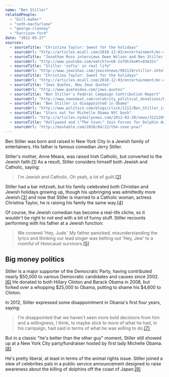 ```yaml
---
name: "Ben Stiller"
relatedPeople:
  - "bill-maher"
  - "seth-macfarlane"
  - "george-clooney"
  - "harrison-ford"
date: "2012-05-27"
sources:
  - sourceTitle: "Christina Taylor: Sweet for the holidays"
    sourceUrl: "http://articles.mcall.com/2010-12-03/entertainment/mc-christine-taylor-20101203_1_christmas-tree-homemade-ornaments-holidays"
  - sourceTitle: "Jonathan Ross interviews Owen Wilson and Ben Stiller Part 2"
    sourceUrl: "http://www.youtube.com/watch?v=U8-2ofOhJko#t=03m32s"
  - sourceTitle: "Stiller 'softy' in real life"
    sourceUrl: "http://www.jewishaz.com/jewishnews/991119/stiller.shtml"
  - sourceTitle: "Christina Taylor: Sweet for the holidays"
    sourceUrl: "http://articles.mcall.com/2010-12-03/entertainment/mc-christine-taylor-20101203_1_christmas-tree-homemade-ornaments-holidays"
  - sourceTitle: "Jews Quotes, New Jews Quotes"
    sourceUrl: "http://www.quoteidea.com/jews-quotes"
  - sourceTitle: "Ben Stiller's Federal Campaign Contribution Report"
    sourceUrl: "http://www.newsmeat.com/celebrity_political_donations/Ben_Stiller.php"
  - sourceTitle: "Ben Stiller is disappointed in Obama"
    sourceUrl: "http://www.politico.com/blogs/click/1111/Ben_Stiller_is_disappointed_in_Obama.html"
  - sourceTitle: "Stars out for Michelle Obama NYC bash"
    sourceUrl: "http://articles.nydailynews.com/2012-03-20/news/31212051_1_first-lady-starry-crowd-dynamic-duo"
  - sourceTitle: "Hollywood and \"The Cove\" Join Forces for Dolphin Awareness PSA"
    sourceUrl: "http://mashable.com/2010/04/22/the-cove-psa/"
---
```


Ben Stiller was born and raised in New York City in a Jewish family of entertainers. His father is famous comedian Jerry Stiller.

Stiller's mother, Anne Meara, was raised Irish Catholic, but converted to the Jewish faith.<a class="source-citation" href="http://articles.mcall.com/2010-12-03/entertainment/mc-christine-taylor-20101203_1_christmas-tree-homemade-ornaments-holidays" title="Christina Taylor: Sweet for the holidays">[1]</a> As a result, Stiller considers himself both Jewish and Catholic, saying:

>I'm Jewish and Catholic. Oh yeah, a lot of guilt.<a class="source-citation" href="http://www.youtube.com/watch?v=U8-2ofOhJko#t=03m32s" title="Jonathan Ross interviews Owen Wilson and Ben Stiller Part 2">[2]</a>

Stiller had a bar mitzvah, but his family celebrated both Christian and Jewish holidays growing up, though his upbringing was admittedly more Jewish.<a class="source-citation" href="http://www.jewishaz.com/jewishnews/991119/stiller.shtml" title="Stiller &apos;softy&apos; in real life">[3]</a> and now that Stiller is married to a Catholic woman, actress Christina Taylor, he is raising his family the same way.<a class="source-citation" href="http://articles.mcall.com/2010-12-03/entertainment/mc-christine-taylor-20101203_1_christmas-tree-homemade-ornaments-holidays" title="Christina Taylor: Sweet for the holidays">[4]</a>

Of course, the Jewish comedian has become a real-life cliche, so it wouldn't be right to not end with a bit of funny stuff. Stiller recounts performing with his father at a Jewish function:

>We covered 'Hey, Jude.' My father panicked, misunderstanding the lyrics and thinking our lead singer was belting out 'Hey, Jew' to a roomful of Holocaust survivors.<a class="source-citation" href="http://www.quoteidea.com/jews-quotes" title="Jews Quotes, New Jews Quotes">[5]</a>

## Big money politics

Stiller is a major supporter of the Democratic Party, having contributed nearly $50,000 to various Democratic candidates and causes since 2002.<a class="source-citation" href="http://www.newsmeat.com/celebrity_political_donations/Ben_Stiller.php" title="Ben Stiller&apos;s Federal Campaign Contribution Report">[6]</a> He donated to both Hillary Clinton and Barack Obama in 2008, but forked over a whopping $25,000 to Obama, putting to shame his $4,600 to Clinton.

In 2012, Stiller expressed some disappointment in Obama's first four years, saying:

>I'm disappointed that we haven't seen more bold decisions from him and a willingness, I think, to maybe stick to more of what he had, in his campaign, had said in terms of what he was willing to do.<a class="source-citation" href="http://www.politico.com/blogs/click/1111/Ben_Stiller_is_disappointed_in_Obama.html" title="Ben Stiller is disappointed in Obama">[7]</a>

But in a classic "he's better than the other guy" moment, Stiller still showed up at a New York City party/fundraiser hosted by first lady Michelle Obama.<a class="source-citation" href="http://articles.nydailynews.com/2012-03-20/news/31212051_1_first-lady-starry-crowd-dynamic-duo" title="Stars out for Michelle Obama NYC bash">[8]</a>

He's pretty liberal, at least in terms of the animal rights issue. Stiller joined a slew of celebrities pals in a public service announcement designed to raise awareness about the killing of dolphins off the coast of Japan.<a class="source-citation" href="http://mashable.com/2010/04/22/the-cove-psa/" title="Hollywood and &quot;The Cove&quot; Join Forces for Dolphin Awareness PSA">[9]</a>